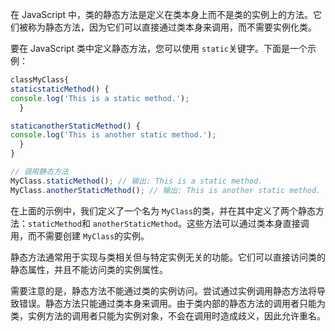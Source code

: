 在 JavaScript 中，类的静态方法是定义在类本身上而不是类的实例上的方法。它们被称为静态方法，因为它们可以直接通过类本身来调用，而不需要实例化类。

要在 JavaScript 类中定义静态方法，您可以使用 `static`关键字。下面是一个示例：

```javascript
classMyClass{
staticstaticMethod() {
console.log('This is a static method.');
  }

staticanotherStaticMethod() {
console.log('This is another static method.');
  }
}

// 调用静态方法
MyClass.staticMethod(); // 输出: This is a static method.
MyClass.anotherStaticMethod(); // 输出: This is another static method.
```

在上面的示例中，我们定义了一个名为 `MyClass`的类，并在其中定义了两个静态方法：`staticMethod`和 `anotherStaticMethod`。这些方法可以通过类本身直接调用，而不需要创建 `MyClass`的实例。

静态方法通常用于实现与类相关但与特定实例无关的功能。它们可以直接访问类的静态属性，并且不能访问类的实例属性。

需要注意的是，静态方法不能通过类的实例访问。尝试通过实例调用静态方法将导致错误。静态方法只能通过类本身来调用。由于类内部的静态方法的调用者只能为类，实例方法的调用者只能为实例对象，不会在调用时造成歧义，因此允许重名。
